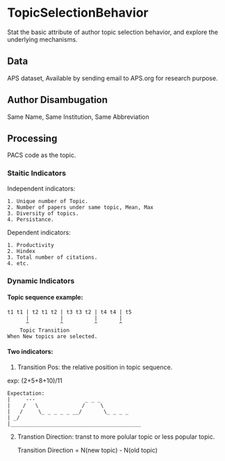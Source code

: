 # TopicSelectionBehavior
Stat the basic attribute of author topic selection behavior, and explore the underlying mechanisms.

## Data
APS dataset, Available by sending email to APS.org for research purpose.

## Author Disambugation
Same Name, Same Institution, Same Abbreviation

## Processing
PACS code as the topic.

### Staitic Indicators

Independent indicators:

    1. Unique number of Topic.
    2. Number of papers under same topic, Mean, Max
    3. Diversity of topics.
    4. Persistance.

Dependent indicators:
   
    1. Productivity
    2. Hindex
    3. Total number of citations.
    4. etc.

### Dynamic Indicators

#### Topic sequence example:

    t1 t1 | t2 t1 t2 | t3 t3 t2 | t4 t4 | t5
          |          |          |       |
          ^          ^          ^       ^
        Topic Transition
    When New topics are selected.

#### Two indicators:

1. Transition Pos: the relative position in topic sequence.

exp: (2+5+8+10)/11

    Expectation:
    |     ---                _ _ _ 
    |    /   \              /     \
    |   /     \_ _ _ _ _ __/       \_ _ _ _
    | _/
    |__________________________________________

2. Transtion Direction: transt to more polular topic or less popular topic.

    Transition Direction = N(new topic) - N(old topic)

